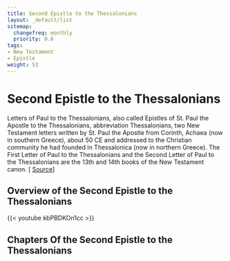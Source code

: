 ```yaml
---
title: Second Epistle to the Thessalonians
layout: _default/list
sitemap:
  changefreq: monthly
  priority: 0.6
tags:
- New Testament
- Epistle
weight: 53
---
```

# Second Epistle to the Thessalonians

Letters of Paul to the Thessalonians, also called Epistles of St. Paul the Apostle to the Thessalonians, abbreviation Thessalonians, two New Testament letters written by St. Paul the Apostle from Corinth, Achaea (now in southern Greece), about 50 CE and addressed to the Christian community he had founded in Thessalonica (now in northern Greece). The First Letter of Paul to the Thessalonians and the Second Letter of Paul to the Thessalonians are the 13th and 14th books of the New Testament canon. [ [Source](https://www.britannica.com/topic/letters-of-Paul-to-the-Thessalonians)]

## Overview of the Second Epistle to the Thessalonians
{{< youtube kbPBDKOn1cc >}}

## Chapters Of the Second Epistle to the Thessalonians

